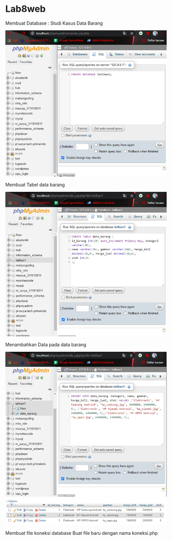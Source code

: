 # Lab8web

Membuat Database : Studi Kasus Data Barang

![gambar1](screenshoot/1.png)

Membuat Tabel data barang

![gambar2](screenshoot/2.png)

Menambahkan Data pada data barang

![gambar3](screenshoot/3.png)
![gambar4](screenshoot/4.png)

Membuat file koneksi database
Buat file baru dengan nama koneksi.php
